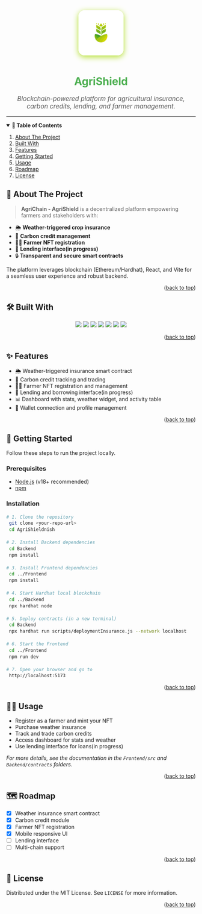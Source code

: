 <!-- Improved compatibility of back to top link -->
<a id="readme-top"></a>

<!-- PROJECT LOGO -->
<div align="center">
  <img src="assets/logo.png" alt="Logo" width="120" height="120" style="border-radius: 16px; box-shadow: 0 4px 16px #b2df28; margin-bottom: 10px;" />
  <h1 align="center" style="color:#4caf50; font-weight: bold;">AgriShield</h1>
  <p align="center" style="font-size:1.2em; color:#555;">
    <em>Blockchain-powered platform for agricultural insurance, carbon credits, lending, and farmer management.</em>
    <br />  
  </p>
</div>

---

<!-- TABLE OF CONTENTS -->
<details open>
  <summary><b>📑 Table of Contents</b></summary>
  <ol>
    <li><a href="#about-the-project">About The Project</a></li>
    <li><a href="#built-with">Built With</a></li>
    <li><a href="#features">Features</a></li>
    <li><a href="#getting-started">Getting Started</a></li>
    <li><a href="#usage">Usage</a></li>
    <li><a href="#roadmap">Roadmap</a></li>
    <li><a href="#license">License</a></li>
  </ol>
</details>

## 🌱 About The Project

> **AgriChain - AgriShield** is a decentralized platform empowering farmers and stakeholders with:

- 🌦️ **Weather-triggered crop insurance**
- 🌳 **Carbon credit management**
- 🧑‍🌾 **Farmer NFT registration**
- 💸 **Lending interface(in progress)**
- 🔒 **Transparent and secure smart contracts**

The platform leverages blockchain (Ethereum/Hardhat), React, and Vite for a seamless user experience and robust backend.

<p align="right">(<a href="#readme-top">back to top</a>)</p>

## 🛠️ Built With
<p align="center">
  <img src="https://img.shields.io/badge/React-20232A?style=for-the-badge&logo=react&logoColor=61DAFB" />
  <img src="https://img.shields.io/badge/Vite-646CFF?style=for-the-badge&logo=vite&logoColor=FFD62E" />
  <img src="https://img.shields.io/badge/Hardhat-181717?style=for-the-badge&logo=ethereum&logoColor=yellow" />
  <img src="https://img.shields.io/badge/Ethers.js-282C34?style=for-the-badge&logo=ethereum&logoColor=purple" />
  <img src="https://img.shields.io/badge/Solidity-363636?style=for-the-badge&logo=solidity&logoColor=white" />
  <img src="https://img.shields.io/badge/Wagmi-1A202C?style=for-the-badge&logo=ethereum&logoColor=green" />
  <img src="https://img.shields.io/badge/Node.js-339933?style=for-the-badge&logo=nodedotjs&logoColor=white" />
</p>

<p align="right">(<a href="#readme-top">back to top</a>)</p>

## ✨ Features

- 🌦️ Weather-triggered insurance smart contract
- 🌳 Carbon credit tracking and trading
- 🧑‍🌾 Farmer NFT registration and management
- 💸 Lending and borrowing interface(in progress)
- 📊 Dashboard with stats, weather widget, and activity table
- 👛 Wallet connection and profile management

<p align="right">(<a href="#readme-top">back to top</a>)</p>

## 🚀 Getting Started

Follow these steps to run the project locally.

### Prerequisites
- [Node.js](https://nodejs.org/) (v18+ recommended)
- [npm](https://www.npmjs.com/)

### Installation

```sh
# 1. Clone the repository
 git clone <your-repo-url>
 cd AgriShieldnish

# 2. Install Backend dependencies
 cd Backend
 npm install

# 3. Install Frontend dependencies
 cd ../Frontend
 npm install

# 4. Start Hardhat local blockchain
 cd ../Backend
 npx hardhat node

# 5. Deploy contracts (in a new terminal)
 cd Backend
 npx hardhat run scripts/deploymentInsurance.js --network localhost

# 6. Start the Frontend
 cd ../Frontend
 npm run dev

# 7. Open your browser and go to
 http://localhost:5173
```

<p align="right">(<a href="#readme-top">back to top</a>)</p>

## 🧑‍💻 Usage

- Register as a farmer and mint your NFT
- Purchase weather insurance
- Track and trade carbon credits
- Access dashboard for stats and weather
- Use lending interface for loans(in progress)

_For more details, see the documentation in the `Frontend/src` and `Backend/contracts` folders._

<p align="right">(<a href="#readme-top">back to top</a>)</p>

## 🗺️ Roadmap
- [x] Weather insurance smart contract
- [x] Carbon credit module
- [x] Farmer NFT registration
- [x] Mobile responsive UI
- [ ] Lending interface
- [ ] Multi-chain support

<p align="right">(<a href="#readme-top">back to top</a>)</p>

## 📄 License

Distributed under the MIT License. See `LICENSE` for more information.

<p align="right">(<a href="#readme-top">back to top</a>)</p>

